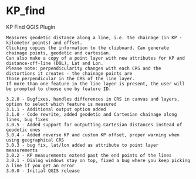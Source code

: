 # KP_find
KP Find QGIS Plugin

	Measures geodetic distance along a line, i.e. the chainage (in KP - kilometer points) and offset. 
	Clicking copies the information to the clipboard. Can generate chainage points, geodetic and cartesian.
	Can also make a copy of a point layer with new attributes for KP and distance-off-line (DOL), Lat and Lon.
	Please note: perpendicularity changes with each CRS and the distortions it creates - the chainage points are
	those perpendicular in the CRS of the line layer.
	If more than one feature in the line layer is present, the user will be prompted to choose one by feature ID.
	
	3.2.0 - Bugfixes, handles differences in CRS in canvas and layers, option to select which feature is measured
	3.1.1 - Additional output option added
	3.1.0 - Code rewrite, added geodetic and Cartesian chainage along lines, bug fixes
	3.0.5 - Added support for outputting Cartesian distances instead of geodetic ones
	3.0.4 - Added reverse KP and custom KP offset, proper warning when using geographical CRS
	3.0.3 - bug fix, lat/lon added as attribute to point layer measurements
	3.0.2 - KP measurements extend past the end points of the lines
	3.0.1 - Dialog windows stay on top, fixed a bug where you keep picking a line if you get an error
	3.0.0 - Initial QGIS release

